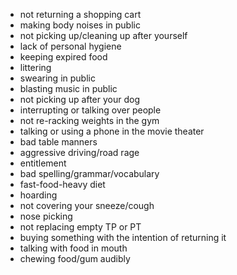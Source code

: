- not returning a shopping cart
- making body noises in public
- not picking up/cleaning up after yourself
- lack of personal hygiene
- keeping expired food
- littering
- swearing in public
- blasting music in public
- not picking up after your dog
- interrupting or talking over people
- not re-racking weights in the gym
- talking or using a phone in the movie theater
- bad table manners
- aggressive driving/road rage
- entitlement
- bad spelling/grammar/vocabulary
- fast-food-heavy diet
- hoarding
- not covering your sneeze/cough
- nose picking
- not replacing empty TP or PT
- buying something with the intention of returning it
- talking with food in mouth
- chewing food/gum audibly
